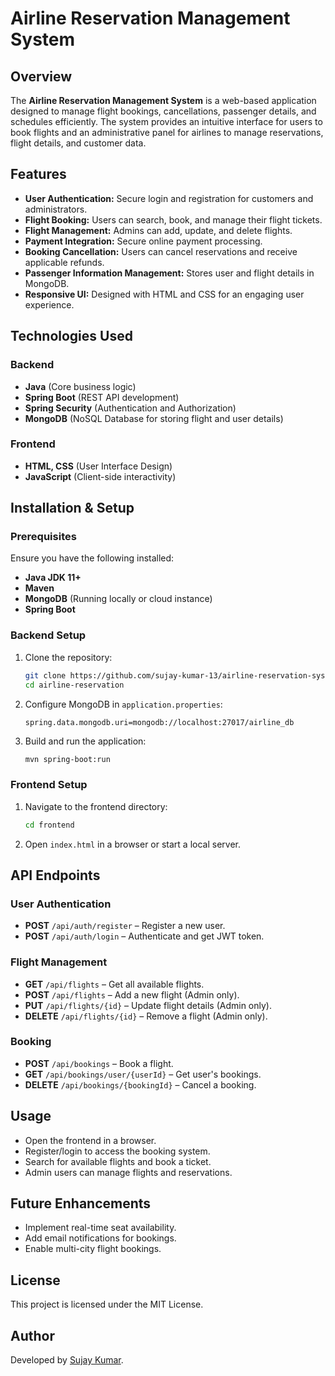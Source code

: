 # Airline Reservation Management System

## Overview
The **Airline Reservation Management System** is a web-based application designed to manage flight bookings, cancellations, passenger details, and schedules efficiently. The system provides an intuitive interface for users to book flights and an administrative panel for airlines to manage reservations, flight details, and customer data.

## Features
- **User Authentication:** Secure login and registration for customers and administrators.
- **Flight Booking:** Users can search, book, and manage their flight tickets.
- **Flight Management:** Admins can add, update, and delete flights.
- **Payment Integration:** Secure online payment processing.
- **Booking Cancellation:** Users can cancel reservations and receive applicable refunds.
- **Passenger Information Management:** Stores user and flight details in MongoDB.
- **Responsive UI:** Designed with HTML and CSS for an engaging user experience.

## Technologies Used
### Backend
- **Java** (Core business logic)
- **Spring Boot** (REST API development)
- **Spring Security** (Authentication and Authorization)
- **MongoDB** (NoSQL Database for storing flight and user details)

### Frontend
- **HTML, CSS** (User Interface Design)
- **JavaScript** (Client-side interactivity)

## Installation & Setup
### Prerequisites
Ensure you have the following installed:
- **Java JDK 11+**
- **Maven**
- **MongoDB** (Running locally or cloud instance)
- **Spring Boot**

### Backend Setup
1. Clone the repository:
   ```sh
   git clone https://github.com/sujay-kumar-13/airline-reservation-system.git
   cd airline-reservation
   ```
2. Configure MongoDB in `application.properties`:
   ```properties
   spring.data.mongodb.uri=mongodb://localhost:27017/airline_db
   ```
3. Build and run the application:
   ```sh
   mvn spring-boot:run
   ```

### Frontend Setup
1. Navigate to the frontend directory:
   ```sh
   cd frontend
   ```
2. Open `index.html` in a browser or start a local server.

## API Endpoints
### User Authentication
- **POST** `/api/auth/register` – Register a new user.
- **POST** `/api/auth/login` – Authenticate and get JWT token.

### Flight Management
- **GET** `/api/flights` – Get all available flights.
- **POST** `/api/flights` – Add a new flight (Admin only).
- **PUT** `/api/flights/{id}` – Update flight details (Admin only).
- **DELETE** `/api/flights/{id}` – Remove a flight (Admin only).

### Booking
- **POST** `/api/bookings` – Book a flight.
- **GET** `/api/bookings/user/{userId}` – Get user's bookings.
- **DELETE** `/api/bookings/{bookingId}` – Cancel a booking.

## Usage
- Open the frontend in a browser.
- Register/login to access the booking system.
- Search for available flights and book a ticket.
- Admin users can manage flights and reservations.

## Future Enhancements
- Implement real-time seat availability.
- Add email notifications for bookings.
- Enable multi-city flight bookings.

## License
This project is licensed under the MIT License.

## Author
Developed by [Sujay Kumar](https://github.com/sujay-kumar-13).
